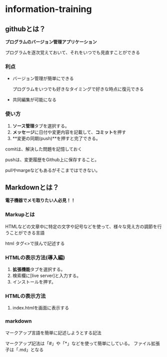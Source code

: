 # information-training

## githubとは？

**プログラムのバージョン管理アプリケーション**

プログラムを逐次覚えておいて、それをいつでも見直すことができる

### 利点
* バージョン管理が簡単にできる

    プログラムをいつでも好きなタイミングで好きな時点に復元できる

* 共同編集が可能になる

### 使い方
1. **ソース管理**タブを選択する。
2. **メッセージ**に日付や変更内容を記載して、**コミット**を押す
3. **変更の同期(push)**を押すと完了できる。

comitは、解決した問題を記憶しておく

pushは、変更履歴をGithub上に保存すること。

pullやmargeなどもあるがそこまではできない。


## Markdownとは？

**電子機器でメモ取りたい人必見！！**

### Markupとは

HTMLなどの文章中に特定の文字や記号などを使って、様々な見え方の調節を行うことができる言語

html タグ<>で挟んで記述する

### HTMLの表示方法(導入編)
1. **拡張機能**タブを選択する。
2. 検索欄に[live server]と入力する。
3. インストールを押す。

### HTMLの表示方法
1. index.htmlを画面に表示する

### markdown

マークアップ言語を簡単に記述しようとする記法

マークアップ記法は「#」や「*」などを使って簡単にしている。
ファイル拡張子は「.md」となる